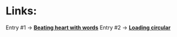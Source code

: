 # Links:

Entry #1 -> [**Beating heart with words**](/beating-heart/heart.html)
Entry #2 -> [**Loading circular**](/en-2/loading-circular.html)
